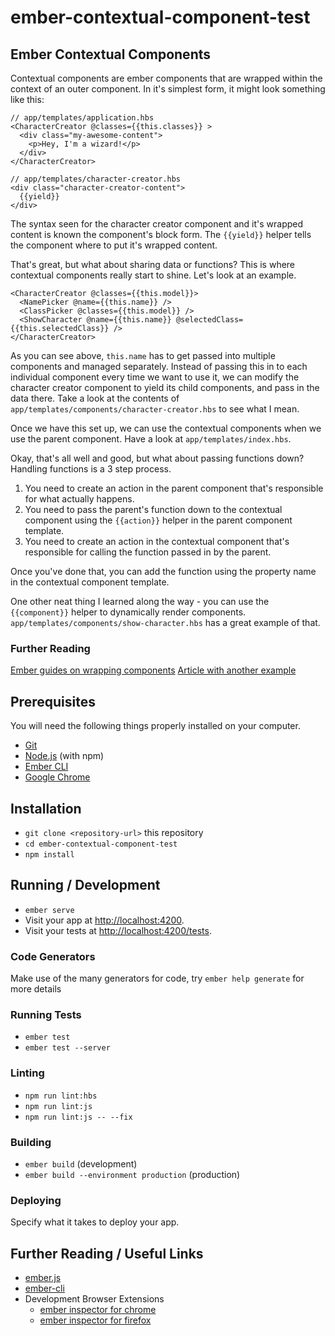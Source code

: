 # ember-contextual-component-test

## Ember Contextual Components
Contextual components are ember components that are wrapped within the context of an outer component.
In it's simplest form, it might look something like this:
```
// app/templates/application.hbs
<CharacterCreator @classes={{this.classes}} >
  <div class="my-awesome-content">
    <p>Hey, I'm a wizard!</p>
  </div>
</CharacterCreator>

// app/templates/character-creator.hbs
<div class="character-creator-content">
  {{yield}}
</div>
```
The syntax seen for the character creator component and it's wrapped content is known the component's
block form. The `{{yield}}` helper tells the component where to put it's wrapped content. 

That's great, but what about sharing data or functions? This is where contextual components really
start to shine. Let's look at an example.

```
<CharacterCreator @classes={{this.model}}>
  <NamePicker @name={{this.name}} />
  <ClassPicker @classes={{this.model}} />
  <ShowCharacter @name={{this.name}} @selectedClass={{this.selectedClass}} />
</CharacterCreator>
```

As you can see above, `this.name` has to get passed into multiple components and managed separately.
Instead of passing this in to each individual component every time we want to use it, we can modify
the character creator component to yield its child components, and pass in the data there. 
Take a look at the contents of `app/templates/components/character-creator.hbs` to see what I mean.

Once we have this set up, we can use the contextual components when we use the parent component.
Have a look at `app/templates/index.hbs`.

Okay, that's all well and good, but what about passing functions down? Handling functions is a 3 step
process.
1. You need to create an action in the parent component that's responsible for what actually happens.
2. You need to pass the parent's function down to the contextual component using the `{{action}}` helper
in the parent component template.
3. You need to create an action in the contextual component that's responsible for calling the function
passed in by the parent.

Once you've done that, you can add the function using the property name in the contextual component template.

One other neat thing I learned along the way - you can use the `{{component}}` helper to dynamically render 
components. `app/templates/components/show-character.hbs` has a great example of that. 


### Further Reading
[Ember guides on wrapping components](https://guides.emberjs.com/release/components/wrapping-content-in-a-component/)
[Article with another example](https://kevink.me/2016/01/19/contextual-components-in-ember/)

## Prerequisites

You will need the following things properly installed on your computer.

* [Git](https://git-scm.com/)
* [Node.js](https://nodejs.org/) (with npm)
* [Ember CLI](https://ember-cli.com/)
* [Google Chrome](https://google.com/chrome/)

## Installation

* `git clone <repository-url>` this repository
* `cd ember-contextual-component-test`
* `npm install`

## Running / Development

* `ember serve`
* Visit your app at [http://localhost:4200](http://localhost:4200).
* Visit your tests at [http://localhost:4200/tests](http://localhost:4200/tests).

### Code Generators

Make use of the many generators for code, try `ember help generate` for more details

### Running Tests

* `ember test`
* `ember test --server`

### Linting

* `npm run lint:hbs`
* `npm run lint:js`
* `npm run lint:js -- --fix`

### Building

* `ember build` (development)
* `ember build --environment production` (production)

### Deploying

Specify what it takes to deploy your app.

## Further Reading / Useful Links

* [ember.js](https://emberjs.com/)
* [ember-cli](https://ember-cli.com/)
* Development Browser Extensions
  * [ember inspector for chrome](https://chrome.google.com/webstore/detail/ember-inspector/bmdblncegkenkacieihfhpjfppoconhi)
  * [ember inspector for firefox](https://addons.mozilla.org/en-US/firefox/addon/ember-inspector/)
